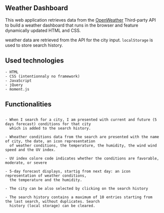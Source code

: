 ## Weather Dashboard

This web application retrieves data from the [OpenWeather](https://openweathermap.org/api) Third-party API  to build a weather dashboard that runs in the browser and feature dynamically updated HTML and CSS.

weather data are retrieved from the API  for the city input. `localStorage`  is used to store search history.

## Used technologies

```
- HTML
- CSS (intentionnaly no framework)
- JavaScript
- jQuery 
- moment.js

```

## Functionalities

```

- When I search for a city, I am presented with current and future (5 days forecast) conditions for that city 
  which is added to the search history. 
  
- Wheather conditions data from the search are presented with the name of city, the date, an icon representation 
  of weather conditions, the temperature, the humidity, the wind wind speed and the UV index.
  
- UV index colore code indicates whether the conditions are favorable, moderate, or severe

- 5-day forecast displays, startig from next day: an icon representation of weather conditions,
  the temperature and the humidity.
  
- The city can be also selected by clicking on the search history

- The search history contains a maximum of 10 entries starting from the last search, without duplicates. Search
  history (local storage) can be cleared.

```

